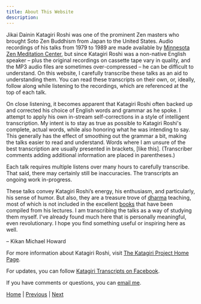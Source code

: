 ```yaml
---
title: About This Website
description:
---
```


Jikai Dainin Katagiri Roshi was one of the prominent Zen masters who brought Soto Zen Buddhism from Japan to the United States. Audio recordings of his talks from 1979 to 1989 are made available by [Minnesota Zen Meditation Center](https://www.mnzencenter.org/audio-archive-project.html), but since Katagiri Roshi was a non-native English speaker – plus the original recordings on cassette tape vary in quality, and the MP3 audio files are sometimes over-compressed – he can be difficult to understand. On this website, I carefully transcribe these talks as an aid to understanding them. You can read these transcripts on their own, or, ideally, follow along while listening to the recordings, which are referenced at the top of each talk. 

On close listening, it becomes apparent that Katagiri Roshi often backed up and corrected his choice of English words and grammar as he spoke. I attempt to apply his own in-stream self-corrections in a style of intelligent transcription. My intent is to stay as true as possible to Katagiri Roshi's complete, actual words, while also honoring what he was intending to say. This generally has the effect of smoothing out the grammar a bit, making the talks easier to read and understand. Words where I am unsure of the best transcription are usually presented in brackets, [like this]. (Transcriber comments adding additional information are placed in parentheses.)

Each talk requires multiple listens over many hours to carefully transcribe. That said, there may certainly still be inaccuracies. The transcripts an ongoing work in-progress.

These talks convey Katagiri Roshi’s energy, his enthusiasm, and particularly, his sense of humor. But also, they are a treasure trove of [dharma](glossary#dharma) teaching, most of which is not included in the excellent [books](resources#katagiri-books) that have been compiled from his lectures. I am transcribing the talks as a way of studying them myself. I've already found much here that is personally meaningful, even revolutionary. I hope you find something useful or inspiring here as well.

  – Kikan Michael Howard

For more information about Katagiri Roshi, visit [The Katagiri Project Home Page](https://www.mnzencenter.org/katagiri-project.html).

For updates, you can follow [Katagiri Transcripts on Facebook](https://www.facebook.com/KatagiriTranscripts).

If you have comments or questions, you can [email me](mailto:michaelhoward@mac.com).

[Home](index) \| 
[Previous](index) \| 
[Next](summaries)      
